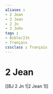 ```yaml
---
aliases : 
- 2 Jean
- 2 Jean
- 2 Jn
- 2 John
tags : 
- Bible/2Jn
- français
cssclass : français
---
```


# 2 Jean

[[BJ 2 Jn 1|2 Jean 1]]
